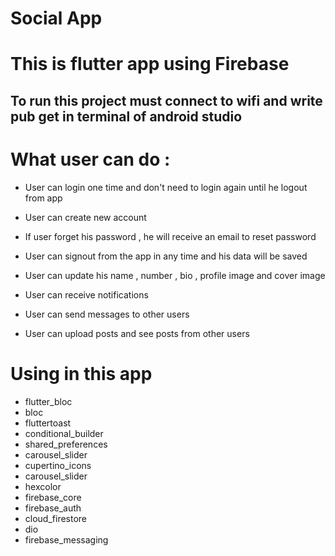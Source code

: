 # Social App

# This is flutter app using Firebase

## To run this project must connect to wifi and write pub get in terminal of android studio

# What user can do : 

- User can login one time and don't need to login again until he logout from app

- User can create new account  

- If user forget his password , he will receive an email to reset password

- User can signout from the app in any time and his data will be saved

- User can update his name , number , bio , profile image and cover image

- User can receive notifications

- User can send messages to other users

- User can upload posts and see posts from other users



 


# Using in this app 

- flutter_bloc
- bloc
- fluttertoast
- conditional_builder
- shared_preferences
- carousel_slider
- cupertino_icons
- carousel_slider
- hexcolor
- firebase_core
- firebase_auth
- cloud_firestore
- dio
- firebase_messaging


